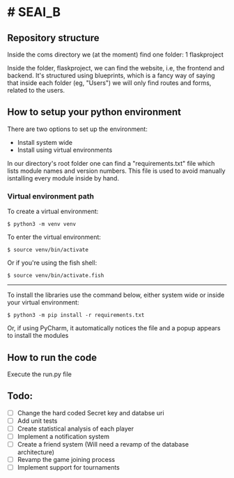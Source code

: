 # # SEAI_B

## Repository structure
    
   Inside the coms directory we (at the moment) find one folder:
       1 flaskproject
    
 
   Inside the folder, flaskproject, we can find the website, i.e, 
    the frontend and backend. It's structured using blueprints, which is a fancy way of saying that
    inside each folder (eg, "Users") we will only find routes and forms, related to 
    the users.
    
## How to setup your python environment

   There are two options to set up the environment:
   * Install system wide
   * Install using virtual environments
    
   In our directory's root folder one can find a "requirements.txt" file which lists
   module names and version numbers. This file is used to avoid manually isntalling every module
   inside by hand.

   ### Virtual environment path

   To create a virtual environment:
   ```
   $ python3 -m venv venv
   ```

   To enter the virtual environment:
   ```
   $ source venv/bin/activate
   ```

   Or if you're using the fish shell:
   ```
   $ source venv/bin/activate.fish
   ```

   ***

    
   To install the libraries use the command below, either system wide or inside your virtual environment:
   ```    
   $ python3 -m pip install -r requirements.txt
   ```
    
   Or, if using PyCharm, it automatically notices the file and a popup appears to install the modules

## How to run the code
   Execute the run.py file
  
## Todo:
    
  - [ ] Change the hard coded Secret key and databse uri
  - [ ] Add unit tests 
  - [ ] Create statistical analysis of each player
  - [ ] Implement a notification system
  - [ ] Create a friend system (Will need a revamp of the database architecture)
  - [ ] Revamp the game joining process
  - [ ] Implement support for tournaments 
